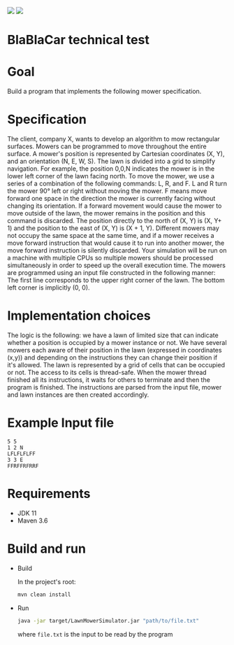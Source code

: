 ![](https://img.shields.io/badge/coverage-90%25-brightgreen) ![](https://img.shields.io/badge/build-passing-brightgreen)

# BlaBlaCar technical test

# Goal

Build a program that implements the following mower specification.

# Specification

The client, company X, wants to develop an algorithm to mow rectangular surfaces.
Mowers can be programmed to move throughout the entire surface. A mower's position is
represented by Cartesian coordinates (X, Y), and an orientation (N, E, W, S). The lawn is
divided into a grid to simplify navigation.
For example, the position 0,0,N indicates the mower is in the lower left corner of the lawn facing
north.
To move the mower, we use a series of a combination of the following commands: L, R, and F.
L and R turn the mower 90​° left or right without moving the mower. F means move forward one
space in the direction the mower is currently facing without changing its orientation.
If a forward movement would cause the mower to move outside of the lawn, the mower remains
in the position and this command is discarded. The position directly to the north of (X, Y) is 
(X, Y+ 1) and the position to the east of (X, Y) is (X + 1, Y).
Different mowers may not occupy the same space at the same time, and if a mower receives a
move forward instruction that would cause it to run into another mower, the move forward
instruction is silently discarded.
Your simulation will be run on a machine with multiple CPUs so multiple mowers should be
processed simultaneously in order to speed up the overall execution time.
The mowers are programmed using an input file constructed in the following manner:
The first line corresponds to the upper right corner of the lawn. The bottom left corner is
implicitly (0, 0).

# Implementation choices

The logic is the following: we have a lawn of limited size that can indicate whether a position is occupied by a mower instance or not.
We have several mowers each aware of their position in the lawn (expressed in coordinates (x,y)) and depending on the instructions they can change their position if it's allowed. 
The lawn is represented by a grid of cells that can be occupied or not. The access to its cells is thread-safe. 
When the mower thread finished all its instructions, it waits for others to terminate and then the program is finished.
The instructions are parsed from the input file, mower and lawn instances are then created accordingly.

# Example Input file

```Text
5 5
1 2 N
LFLFLFLFF
3 3 E
FFRFFRFRRF
```

# Requirements

- JDK 11
- Maven 3.6

# Build and run

- Build

    In the project's root:

    ```Bash
    mvn clean install
    ```

- Run

    ```Bash
    java -jar target/LawnMowerSimulator.jar "path/to/file.txt"
    ```

    where ```file.txt``` is the input to be read by the program



